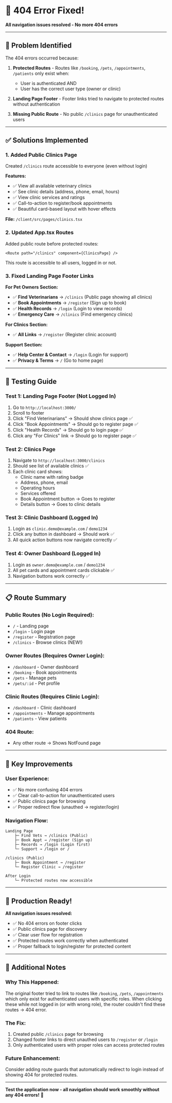 # 🔧 404 Error Fixed!

**All navigation issues resolved - No more 404 errors**

---

## 🚨 Problem Identified

The 404 errors occurred because:

1. **Protected Routes** - Routes like `/booking`, `/pets`, `/appointments`, `/patients` only exist when:
   - User is authenticated AND
   - User has the correct user type (owner or clinic)

2. **Landing Page Footer** - Footer links tried to navigate to protected routes without authentication

3. **Missing Public Route** - No public `/clinics` page for unauthenticated users

---

## ✅ Solutions Implemented

### **1. Added Public Clinics Page**
Created `/clinics` route accessible to everyone (even without login)

**Features:**
- ✅ View all available veterinary clinics
- ✅ See clinic details (address, phone, email, hours)
- ✅ View clinic services and ratings
- ✅ Call-to-action to register/book appointments
- ✅ Beautiful card-based layout with hover effects

**File:** `/client/src/pages/clinics.tsx`

### **2. Updated App.tsx Routes**
Added public route before protected routes:

```tsx
<Route path="/clinics" component={ClinicsPage} />
```

This route is accessible to all users, logged in or not.

### **3. Fixed Landing Page Footer Links**

**For Pet Owners Section:**
- ✅ **Find Veterinarians** → `/clinics` (Public page showing all clinics)
- ✅ **Book Appointments** → `/register` (Sign up to book)
- ✅ **Health Records** → `/login` (Login to view records)
- ✅ **Emergency Care** → `/clinics` (Find emergency clinics)

**For Clinics Section:**
- ✅ **All Links** → `/register` (Register clinic account)

**Support Section:**
- ✅ **Help Center & Contact** → `/login` (Login for support)
- ✅ **Privacy & Terms** → `/` (Go to home page)

---

## 🧪 Testing Guide

### **Test 1: Landing Page Footer (Not Logged In)**
1. Go to `http://localhost:3000/`
2. Scroll to footer
3. Click "Find Veterinarians" → Should show clinics page ✅
4. Click "Book Appointments" → Should go to register page ✅
5. Click "Health Records" → Should go to login page ✅
6. Click any "For Clinics" link → Should go to register page ✅

### **Test 2: Clinics Page**
1. Navigate to `http://localhost:3000/clinics`
2. Should see list of available clinics ✅
3. Each clinic card shows:
   - Clinic name with rating badge
   - Address, phone, email
   - Operating hours
   - Services offered
   - Book Appointment button → Goes to register
   - Details button → Goes to clinic details

### **Test 3: Clinic Dashboard (Logged In)**
1. Login as `clinic.demo@example.com` / `demo1234`
2. Click any button in dashboard → Should work ✅
3. All quick action buttons now navigate correctly ✅

### **Test 4: Owner Dashboard (Logged In)**
1. Login as `owner.demo@example.com` / `demo1234`
2. All pet cards and appointment cards clickable ✅
3. Navigation buttons work correctly ✅

---

## 📋 Route Summary

### **Public Routes (No Login Required):**
- `/` - Landing page
- `/login` - Login page
- `/register` - Registration page
- `/clinics` - Browse clinics (NEW!)

### **Owner Routes (Requires Owner Login):**
- `/dashboard` - Owner dashboard
- `/booking` - Book appointments
- `/pets` - Manage pets
- `/pets/:id` - Pet profile

### **Clinic Routes (Requires Clinic Login):**
- `/dashboard` - Clinic dashboard
- `/appointments` - Manage appointments
- `/patients` - View patients

### **404 Route:**
- Any other route → Shows NotFound page

---

## 🎯 Key Improvements

### **User Experience:**
- ✅ No more confusing 404 errors
- ✅ Clear call-to-action for unauthenticated users
- ✅ Public clinics page for browsing
- ✅ Proper redirect flow (unauthed → register/login)

### **Navigation Flow:**
```
Landing Page
    ├─ Find Vets → /clinics (Public)
    ├─ Book Appt → /register (Sign up)
    ├─ Records → /login (Login first)
    └─ Support → /login or /

/clinics (Public)
    ├─ Book Appointment → /register
    └─ Register Clinic → /register

After Login
    └─ Protected routes now accessible
```

---

## 🚀 Production Ready!

**All navigation issues resolved:**
- ✅ No 404 errors on footer clicks
- ✅ Public clinics page for discovery
- ✅ Clear user flow for registration
- ✅ Protected routes work correctly when authenticated
- ✅ Proper fallback to login/register for protected content

---

## 📝 Additional Notes

### **Why This Happened:**
The original footer tried to link to routes like `/booking`, `/pets`, `/appointments` which only exist for authenticated users with specific roles. When clicking these while not logged in (or with wrong role), the router couldn't find these routes → 404 error.

### **The Fix:**
1. Created public `/clinics` page for browsing
2. Changed footer links to direct unauthed users to `/register` or `/login`
3. Only authenticated users with proper roles can access protected routes

### **Future Enhancement:**
Consider adding route guards that automatically redirect to login instead of showing 404 for protected routes.

---

**Test the application now - all navigation should work smoothly without any 404 errors!** 🎉
